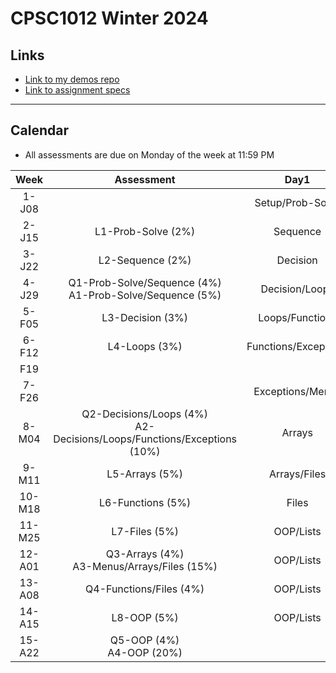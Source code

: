 # CPSC1012 Winter 2024

## Links

- [Link to my demos repo](https://github.com/RobbinLawASPdotnet/dotnet8-demos)
- [Link to assignment specs](https://github.com/CPSC-1012/Winter-2024-Assignments)

---

## Calendar

- All assessments are due on Monday of the week at 11:59 PM

|Week|Assessment|Day1|Day2|Day3|
|:-:|:-:|:-:|:-:|:-:|
|1-J08||Setup/Prob-Solve|Setup/Prob-Solve|Setup/Prob-Solve|
|2-J15|L1-Prob-Solve (2%)|Sequence|Sequence|Sequence|
|3-J22|L2-Sequence (2%)|Decision|Decision|Decision|
|4-J29|Q1-Prob-Solve/Sequence (4%)<br>A1-Prob-Solve/Sequence (5%)|Decision/Loops|Decision/Loops|Decision/Loops|
|5-F05|L3-Decision (3%)|Loops/Functions|Loops/Functions|Loops/Functions|
|6-F12|L4-Loops (3%)|Functions/Exceptions|Functions/Exceptions|Functions/Exceptions|
|F19|||||
|7-F26||Exceptions/Menus|Exceptions/Menus|Exceptions/Menus|
|8-M04|Q2-Decisions/Loops (4%)<br>A2-Decisions/Loops/Functions/Exceptions (10%)|Arrays|Arrays|Arrays|
|9-M11|L5-Arrays (5%)|Arrays/Files|Arrays/Files|Arrays/Files|
|10-M18|L6-Functions (5%)|Files|Files|Files|
|11-M25|L7-Files (5%)|OOP/Lists|OOP/Lists|OOP/Lists|
|12-A01|Q3-Arrays (4%)<br>A3-Menus/Arrays/Files (15%)|OOP/Lists|OOP/Lists|OOP/Lists|
|13-A08|Q4-Functions/Files (4%)|OOP/Lists|OOP/Lists|OOP/Lists|
|14-A15|L8-OOP (5%)|OOP/Lists|OOP/Lists|OOP/Lists|
|15-A22|Q5-OOP (4%)<br>A4-OOP (20%)|

